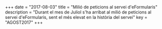+++
date        = "2017-08-03"
title       = "Milió de peticions al servei d'eFormularis"
description = "Durant el mes de Juliol s'ha arribat al milió de peticions al servei d'eFormularis, sent el més elevat en la història del servei"
key 		    = "AGOST2017"
+++
